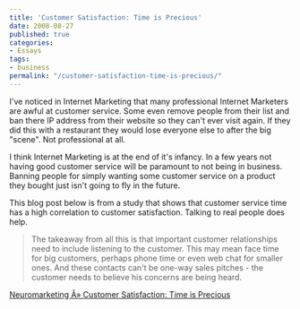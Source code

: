 ```yaml
---
title: 'Customer Satisfaction: Time is Precious'
date: 2008-08-27
published: true
categories:
- Essays
tags:
- business
permalink: "/customer-satisfaction-time-is-precious/"
---
```

I've noticed in Internet Marketing that many professional Internet Marketers are awful at customer service. Some even remove people from their list and ban there IP address from their website so they can't ever visit again. If they did this with a restaurant they would lose everyone else to after the big "scene". Not professional at all.

I think Internet Marketing is at the end of it's infancy. In a few years not having good customer service will be paramount to not being in business. Banning people for simply wanting some customer service on a product they bought just isn't going to fly in the future.

This blog post below is from a study that shows that customer service time has a high correlation to customer satisfaction. Talking to real people does help.

>The takeaway from all this is that important customer relationships need to include listening to the customer. This may mean face time for big customers, perhaps phone time or even web chat for smaller ones. And these contacts can't be one-way sales pitches - the customer needs to believe his concerns are being heard.

[Neuromarketing Â» Customer Satisfaction: Time is Precious](http://www.neurosciencemarketing.com/blog/articles/customer-satisfaction-time-is-precious.htm)